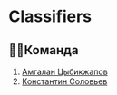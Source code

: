 # Classifiers

## 🦸‍♂️Команда
1. [Амгалан Цыбикжапов](https://github.com/Amgalan077)
2. [Константин Соловьев](https://github.com/Ptashka25)
